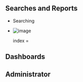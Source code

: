 ## Searches and Reports

- Searching
- 
  ![image](https://user-images.githubusercontent.com/37131079/152657579-90f423dc-b7ab-42f1-9d69-9abbe73fa958.png)

  index = <index name>

## Dashboards

## Administrator





